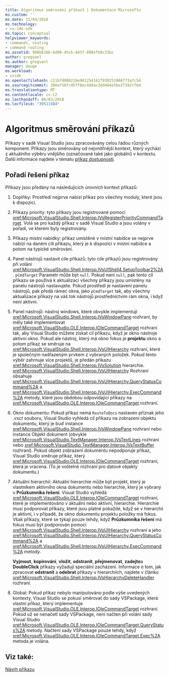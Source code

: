```yaml
---
title: Algoritmus směrování příkazů | Dokumentace Microsoftu
ms.custom: ''
ms.date: 11/04/2016
ms.technology:
- vs-ide-sdk
ms.topic: conceptual
helpviewer_keywords:
- commands, routing
- command routing
ms.assetid: 998b616b-bd08-45cb-845f-808efb8c33bc
author: gregvanl
ms.author: gregvanl
manager: douge
ms.workload:
- vssdk
ms.openlocfilehash: c11b7d08821be981254162f930251968773a7c54
ms.sourcegitcommit: 206e738fc45ff8ec4ddac2dd484e5be37192cfbd
ms.translationtype: MT
ms.contentlocale: cs-CZ
ms.lasthandoff: 08/03/2018
ms.locfileid: "39511584"
---
```

# <a name="command-routing-algorithm"></a>Algoritmus směrování příkazů
Příkazy v sadě Visual Studio jsou zpracovávány celou řadou různých komponent. Příkazy jsou směrovány od nejvnitřnější kontext, který vychází z aktuálního výběru vnějšího (označované také jako globální) v kontextu. Další informace najdete v tématu [příkaz dostupnosti](../../extensibility/internals/command-availability.md).  
  
## <a name="order-of-command-resolution"></a>Pořadí řešení příkaz  
 Příkazy jsou předány na následujících úrovních kontext příkazů:  
  
1.  Doplňky: Prostředí nejprve nabízí příkaz pro všechny moduly, které jsou k dispozici.  
  
2.  Příkazy priority: tyto příkazy jsou registrované pomocí <xref:Microsoft.VisualStudio.Shell.Interop.IVsRegisterPriorityCommandTarget>. Volá se pro každý příkaz v sadě Visual Studio a jsou volány v pořadí, ve kterém byly registrovány.  
  
3.  Příkazy místní nabídky: příkaz umístěné v místní nabídce se nejprve nabízí na daném cíli příkazu, který je k dispozici v místní nabídce a potom na typické směrování.  
  
4.  Panel nástrojů nastavit cíle příkazů: tyto cíle příkazů jsou registrovány při volání <xref:Microsoft.VisualStudio.Shell.Interop.IVsUIShell4.SetupToolbar2%2A>. `pCmdTarget` Parametr může být `null`. Pokud není `null`, pak tento cíl příkazu se používá k aktualizaci všechny příkazy jsou umístěny na panelu nástrojů nastavujete. Pokud prostředí je nastavení panelu nástrojů, pak předá rámec okna, jako `pCmdTarget` tak, aby všechny aktualizace příkazy na váš tok nástrojů prostřednictvím rám okna, i když není aktivní.  
  
5.  Panel nástrojů: nástroj windows, které obvykle implementují <xref:Microsoft.VisualStudio.Shell.Interop.IVsWindowPane> rozhraní, by měly také implementovat <xref:Microsoft.VisualStudio.OLE.Interop.IOleCommandTarget> rozhraní tak, aby Visual Studio můžete získat cíl příkazu, když je okno nástroje aktivní okno. Pokud ale nástroj, který má okno fokus je **projektu** okno a potom příkaz se směruje na <xref:Microsoft.VisualStudio.Shell.Interop.IVsUIHierarchy> rozhraní, které je společným nadřazeným prvkem z vybraných položek. Pokud tento výběr zahrnuje více projektů, je předán příkazu <xref:Microsoft.VisualStudio.Shell.Interop.IVsSolution> hierarchie. <xref:Microsoft.VisualStudio.Shell.Interop.IVsUIHierarchy> Rozhraní obsahuje <xref:Microsoft.VisualStudio.Shell.Interop.IVsUIHierarchy.QueryStatusCommand%2A> a <xref:Microsoft.VisualStudio.Shell.Interop.IVsUIHierarchy.ExecCommand%2A> metody, které jsou obdobou odpovídající příkazy na <xref:Microsoft.VisualStudio.OLE.Interop.IOleCommandTarget> rozhraní.  
  
6.  Okno dokumentu: Pokud příkaz nemá `RouteToDocs` nastaven příznak jeho *.vsct* souboru, Visual Studio vyhledá cíl příkazu na zobrazení objektu dokumentu, který je buď instance <xref:Microsoft.VisualStudio.Shell.Interop.IVsWindowPane> rozhraní nebo instance Objekt dokument (obvykle <xref:Microsoft.VisualStudio.TextManager.Interop.IVsTextLines> rozhraní nebo <xref:Microsoft.VisualStudio.TextManager.Interop.IVsTextBuffer> rozhraní). Pokud objekt zobrazení dokumentu nepodporuje příkaz, Visual Studio směruje příkaz, který <xref:Microsoft.VisualStudio.OLE.Interop.IOleCommandTarget> rozhraní, která je vrácena. (To je volitelné rozhraní pro datové objekty dokumentu.)  
  
7.  Aktuální hierarchií: Aktuální hierarchie může být projekt, který je vlastníkem aktivního okna dokumentu nebo hierarchie, který je vybraný v **Průzkumníka řešení**. Visual Studio vyhledá <xref:Microsoft.VisualStudio.OLE.Interop.IOleCommandTarget> rozhraní, které je implementováno v aktuální nebo aktivní, hierarchie. Hierarchie musí podporovat příkazy, které jsou platné pokaždé, když se v hierarchii je aktivní, i v případě, že okno dokumentu projektu položky má fokus. Však příkazy, které se týkají pouze tehdy, když **Průzkumníka řešení** má fokus musí být podporován pomocí <xref:Microsoft.VisualStudio.Shell.Interop.IVsUIHierarchy> rozhraní a jeho <xref:Microsoft.VisualStudio.Shell.Interop.IVsUIHierarchy.QueryStatusCommand%2A> a <xref:Microsoft.VisualStudio.Shell.Interop.IVsUIHierarchy.ExecCommand%2A> metody.  
  
     **Vyjmout**, **kopírování**, **vložit**, **odstranit**, **přejmenovat**, **zadejte**a **DoubleClick** příkazy vyžadují speciální zacházení. Informace o tom, jak zpracovat **odstranit** a **odebrat** příkazy v hierarchiích, najdete v článku <xref:Microsoft.VisualStudio.Shell.Interop.IVsHierarchyDeleteHandler> rozhraní.  
  
8.  Global: Pokud příkaz nebylo manipulováno podle výše uvedených kontexty, Visual Studio se pokusí směrovat do sady VSPackage, která vlastní příkaz, který implementuje <xref:Microsoft.VisualStudio.OLE.Interop.IOleCommandTarget> rozhraní. Pokud už se nenačetl sady VSPackage, není načten při volání sady Visual Studio <xref:Microsoft.VisualStudio.OLE.Interop.IOleCommandTarget.QueryStatus%2A> metody. Načtení sady VSPackage pouze tehdy, když <xref:Microsoft.VisualStudio.OLE.Interop.IOleCommandTarget.Exec%2A> metoda je volána.  
  
## <a name="see-also"></a>Viz také:  
 [Návrh příkazu](../../extensibility/internals/command-design.md)